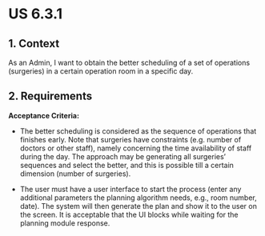 # US 6.3.1


## 1. Context

As an Admin, I want to obtain the better scheduling of a set of operations
(surgeries) in a certain operation room in a specific day.

## 2. Requirements

**Acceptance Criteria:** 

- The better scheduling is considered as the sequence of operations that finishes early. Note that
surgeries have constraints (e.g. number of doctors or other staff), namely concerning the time
availability of staff during the day. The approach may be generating all surgeries’ sequences and
select the better, and this is possible till a certain dimension (number of surgeries).

- The user must have a user interface to start the process (enter any additional parameters the
planning algorithm needs, e.g., room number, date). The system will then generate the plan and
show it to the user on the screen. It is acceptable that the UI blocks while waiting for the planning
module response.

